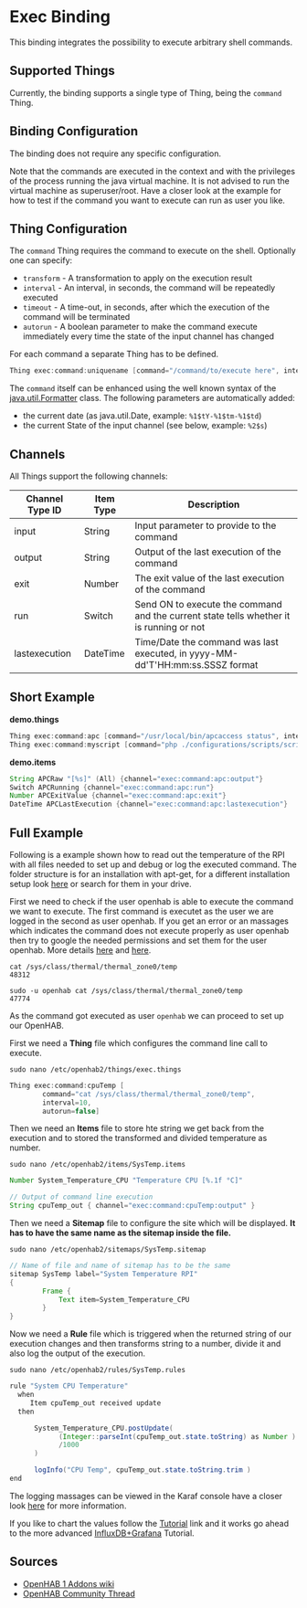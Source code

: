 # Exec Binding

This binding integrates the possibility to execute arbitrary shell commands.

## Supported Things

Currently, the binding supports a single type of Thing, being the `command` Thing.

## Binding Configuration

The binding does not require any specific configuration.

Note that the commands are executed in the context and with the privileges of the process running the java virtual machine.
It is not advised to run the virtual machine as superuser/root.
Have a closer look at the example for how to test if the command you want to execute can run as user you like.

## Thing Configuration

The `command` Thing requires the command to execute on the shell.
Optionally one can specify:

- `transform` - A transformation to apply on the execution result
- `interval` - An interval, in seconds, the command will be repeatedly executed
- `timeout` - A time-out, in seconds, after which the execution of the command will be terminated
- `autorun` - A boolean parameter to make the command execute immediately every time the state of the input channel has changed

For each command a separate Thing has to be defined.

```java
Thing exec:command:uniquename [command="/command/to/execute here", interval=15, timeout=5, autorun=false]
```

The `command` itself can be enhanced using the well known syntax of the [java.util.Formatter](https://docs.oracle.com/javase/7/docs/api/java/util/Formatter.html) class.
The following parameters are automatically added:

- the current date (as java.util.Date, example: `%1$tY-%1$tm-%1$td`)
- the current State of the input channel (see below, example: `%2$s`)

## Channels

All Things support the following channels:

| Channel Type ID | Item Type    | Description  |
|-----------------|------------------------|--------------|
| input | String       | Input parameter to provide to the command |
| output | String       | Output of the last execution of the command |
| exit | Number       | The exit value of the last execution of the command |
| run | Switch       | Send ON to execute the command and the current state tells whether it is running or not |
| lastexecution | DateTime       | Time/Date the command was last executed, in yyyy-MM-dd'T'HH:mm:ss.SSSZ format |

## Short Example

**demo.things**

```java
Thing exec:command:apc [command="/usr/local/bin/apcaccess status", interval=15, timeout=5]
Thing exec:command:myscript [command="php ./configurations/scripts/script.php %2$s", transform="REGEX((.*?))"]
```

**demo.items**

```java
String APCRaw "[%s]" (All) {channel="exec:command:apc:output"}
Switch APCRunning {channel="exec:command:apc:run"}
Number APCExitValue {channel="exec:command:apc:exit"}
DateTime APCLastExecution {channel="exec:command:apc:lastexecution"}
```

## Full Example

Following is a example shown how to read out the temperature of the RPI with all files needed to set up and debug or log the executed command.
The folder structure is for an installation with apt-get, for a different installation setup look [here](http://docs.openhab.org/installation/linux.html#file-locations) or search for them in your drive.

First we need to check if the user openhab is able to execute the command we want to execute.
The first command is executet as the user we are logged in the second as user openhab.
If you get an error or an massages which indicates the command does not execute properly as user openhab then try to google the needed permissions and set them for the user openhab.
More details [here](https://community.openhab.org/t/2-openhab2-rpi-system-temperature-chart-with-persistence/35182) and [here](https://community.openhab.org/t/openhab-sudo-exec-binding/34988).

```shell
cat /sys/class/thermal/thermal_zone0/temp
48312

sudo -u openhab cat /sys/class/thermal/thermal_zone0/temp
47774
```

As the command got executed as user `openhab` we can proceed to set up our OpenHAB.

First we need a **Thing** file which configures the command line call to execute.

```shell
sudo nano /etc/openhab2/things/exec.things
```

```java
Thing exec:command:cpuTemp [
        command="cat /sys/class/thermal/thermal_zone0/temp",
        interval=10,
        autorun=false]
```

Then we need an **Items** file to store hte string we get back from the execution and to stored the transformed and divided temperature as number.

```shell
sudo nano /etc/openhab2/items/SysTemp.items
```

```java
Number System_Temperature_CPU "Temperature CPU [%.1f °C]"

// Output of command line execution
String cpuTemp_out { channel="exec:command:cpuTemp:output" }
```

Then we need a **Sitemap** file to configure the site which will be displayed.
**It has to have the same name as the sitemap inside the file.**

```shell
sudo nano /etc/openhab2/sitemaps/SysTemp.sitemap
```

```java
// Name of file and name of sitemap has to be the same
sitemap SysTemp label="System Temperature RPI"
{
        Frame {
            Text item=System_Temperature_CPU
        }
}
```

Now we need a **Rule** file which is triggered when the returned string of our execution changes and then transforms string to a number, divide it and also log the output of the execution.

```shell
sudo nano /etc/openhab2/rules/SysTemp.rules
```

```java
rule "System CPU Temperature"
  when
     Item cpuTemp_out received update
  then

      System_Temperature_CPU.postUpdate(
            (Integer::parseInt(cpuTemp_out.state.toString) as Number )
            /1000
      )

      logInfo("CPU Temp", cpuTemp_out.state.toString.trim )
end
```

The logging massages can be viewed in the Karaf console have a closer look [here](http://docs.openhab.org/administration/console.html) for more information.

If you like to chart the values follow the [Tutorial](https://community.openhab.org/t/2-openhab2-rpi-system-temperature-chart-with-persistence/35182)
link and it works go ahead to the more advanced [InfluxDB+Grafana](https://community.openhab.org/t/influxdb-grafana-persistence-and-graphing/13761) Tutorial.

## Sources

- [OpenHAB 1 Addons wiki](https://github.com/openhab/openhab1-addons/wiki/Raspberry-Pi-System-Temperature)
- [OpenHAB Community Thread](https://community.openhab.org/t/reading-raspberry-pi-cpu-temp-with-exec-binding/4964)
